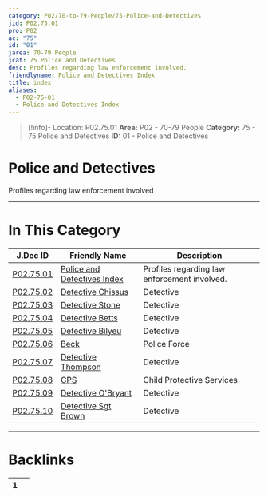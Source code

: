 ```yaml
---
category: P02/70-to-79-People/75-Police-and-Detectives
jid: P02.75.01
pro: P02
ac: "75"
id: "01"
jarea: 70-79 People
jcat: 75 Police and Detectives
desc: Profiles regarding law enforcement involved.
friendlyname: Police and Detectives Index
title: index
aliases:
  - P02-75-01
  - Police and Detectives Index
---
```

>[!info]- Location: P02.75.01
>**Area:** P02 - 70-79 People
>**Category:** 75 - 75 Police and Detectives
>**ID:** 01 - Police and Detectives

# Police and Detectives

Profiles regarding law enforcement involved
 


---
# In This Category

| J.Dec ID                                                                                                         | Friendly Name                                                                                                              | Description                                  |
| ---------------------------------------------------------------------------------------------------------------- | -------------------------------------------------------------------------------------------------------------------------- | -------------------------------------------- |
| [P02.75.01](index.md)                  | [Police and Detectives Index](index.md)          | Profiles regarding law enforcement involved. |
| [P02.75.02](./02-Detective-Chissus.md)   | [Detective Chissus](./02-Detective-Chissus.md)     | Detective                                    |
| [P02.75.03](./03-Detective-Stone.md)     | [Detective Stone](./03-Detective-Stone.md)         | Detective                                    |
| [P02.75.04](./04-Detective-Betts.md)     | [Detective Betts](./04-Detective-Betts.md)         | Detective                                    |
| [P02.75.05](./05-Detective-Bilyeu.md)    | [Detective Bilyeu](./05-Detective-Bilyeu.md)       | Detective                                    |
| [P02.75.06](./06-Beck.md)                | [Beck](./06-Beck.md)                               | Police Force                                 |
| [P02.75.07](./07-Detective-Thompson.md)  | [Detective Thompson](./07-Detective-Thompson.md)   | Detective                                    |
| [P02.75.08](./08-CPS.md)                 | [CPS](./08-CPS.md)                                 | Child Protective Services                    |
| [P02.75.09](./09-Detective-O%E2%80%99Bryant.md)  | [Detective O'Bryant](./09-Detective-O%E2%80%99Bryant.md)   | Detective                                    |
| [P02.75.10](./10-Detective-Sgt-Brown.md) | [Detective Sgt Brown](./10-Detective-Sgt-Brown.md) | Detective                                    |


---
# Backlinks
<div><table class="dataview table-view-table"><thead class="table-view-thead"><tr class="table-view-tr-header"><th class="table-view-th"><span></span><span class="dataview small-text">1</span></th><th class="table-view-th"><span></span></th></tr></thead><tbody class="table-view-tbody"></tbody></table></div>